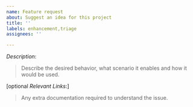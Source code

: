```yaml
---
name: Feature request
about: Suggest an idea for this project
title: ''
labels: enhancement,triage
assignees: ''

---
```


*Description*:
>Describe the desired behavior, what scenario it enables and how it
would be used.

[optional *Relevant Links*:]
>Any extra documentation required to understand the issue.
